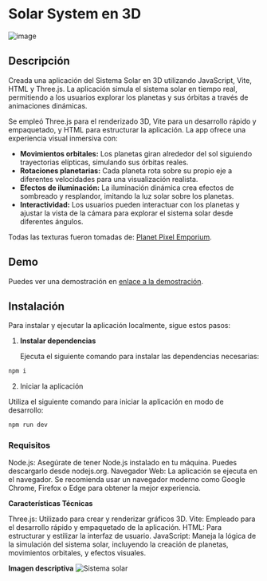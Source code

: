 # Solar System en 3D
![image](https://github.com/user-attachments/assets/8c6c9dd0-ba22-4ef4-b4f5-674a8db4b92a)


## Descripción

Creada una aplicación del Sistema Solar en 3D utilizando JavaScript, Vite, HTML y Three.js. La aplicación simula el sistema solar en tiempo real, permitiendo a los usuarios explorar los planetas y sus órbitas a través de animaciones dinámicas.

Se empleó Three.js para el renderizado 3D, Vite para un desarrollo rápido y empaquetado, y HTML para estructurar la aplicación. La app ofrece una experiencia visual inmersiva con:

- **Movimientos orbitales:** Los planetas giran alrededor del sol siguiendo trayectorias elípticas, simulando sus órbitas reales.
- **Rotaciones planetarias:** Cada planeta rota sobre su propio eje a diferentes velocidades para una visualización realista.
- **Efectos de iluminación:** La iluminación dinámica crea efectos de sombreado y resplandor, imitando la luz solar sobre los planetas.
- **Interactividad:** Los usuarios pueden interactuar con los planetas y ajustar la vista de la cámara para explorar el sistema solar desde diferentes ángulos.

Todas las texturas fueron tomadas de: [Planet Pixel Emporium](https://planetpixelemporium.com/planets.html).

## Demo

Puedes ver una demostración en [enlace a la demostración](https://drive.google.com/file/d/1XgLFw0tzvK_JQG8JltMOj22CvVDNUlA9/view?usp=sharing).

## Instalación

Para instalar y ejecutar la aplicación localmente, sigue estos pasos:

1. **Instalar dependencias**

   Ejecuta el siguiente comando para instalar las dependencias necesarias:

```sh
npm i
```

2. Iniciar la aplicación

Utiliza el siguiente comando para iniciar la aplicación en modo de desarrollo:

```sh
npm run dev
```
### Requisitos

Node.js: Asegúrate de tener Node.js instalado en tu máquina. Puedes descargarlo desde nodejs.org.
Navegador Web: La aplicación se ejecuta en el navegador. Se recomienda usar un navegador moderno como Google Chrome, Firefox o Edge para obtener la mejor experiencia.

**Características Técnicas**

Three.js: Utilizado para crear y renderizar gráficos 3D.
Vite: Empleado para el desarrollo rápido y empaquetado de la aplicación.
HTML: Para estructurar y estilizar la interfaz de usuario.
JavaScript: Maneja la lógica de la simulación del sistema solar, incluyendo la creación de planetas, movimientos orbitales, y efectos visuales.

**Imagen descriptiva**
<img data-attachment-id="512" data-permalink="https://hage968.com/portfolio/solar-system-gif-project/solar_system/" data-orig-file="https://hage968.com/wp-content/uploads/2020/01/solar_system.gif" data-orig-size="900,455" data-comments-opened="1" data-image-meta="{&quot;aperture&quot;:&quot;0&quot;,&quot;credit&quot;:&quot;&quot;,&quot;camera&quot;:&quot;&quot;,&quot;caption&quot;:&quot;&quot;,&quot;created_timestamp&quot;:&quot;0&quot;,&quot;copyright&quot;:&quot;&quot;,&quot;focal_length&quot;:&quot;0&quot;,&quot;iso&quot;:&quot;0&quot;,&quot;shutter_speed&quot;:&quot;0&quot;,&quot;title&quot;:&quot;&quot;,&quot;orientation&quot;:&quot;0&quot;}" data-image-title="Solar_System" data-image-description="" data-image-caption="" data-medium-file="https://hage968.com/wp-content/uploads/2020/01/solar_system.gif?w=300" data-large-file="https://hage968.com/wp-content/uploads/2020/01/solar_system.gif?w=900" tabindex="0" role="button" class="alignnone size-full wp-image-512" src="https://hage968.com/wp-content/uploads/2020/01/solar_system.gif?w=1100" alt="Sistema solar" srcset="https://hage968.com/wp-content/uploads/2020/01/solar_system.gif 900w, https://hage968.com/wp-content/uploads/2020/01/solar_system.gif?w=150&amp;h=76 150w, https://hage968.com/wp-content/uploads/2020/01/solar_system.gif?w=300&amp;h=152 300w, https://hage968.com/wp-content/uploads/2020/01/solar_system.gif?w=768&amp;h=388 768w" sizes="(max-width: 900px) 100vw, 900px"/>
